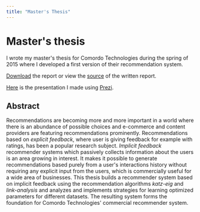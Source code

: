```yaml
---
title: "Master's Thesis"
---
```


Master's thesis
===============

I wrote my master's thesis for Comordo Technologies during the spring of 2015 where I developed a first version of their recommendation system.

[Download][report] the report or view the [source][src] of the written report.

[Here][presentation] is the presentation I made using [Prezi][].

Abstract
--------

Recommendations are becoming more and more important in a world where there is an abundance of possible choices and e-commerce and content providers are featuring recommendations prominently. Recommendations based on *explicit feedback*, where user is giving feedback for example with ratings, has been a popular research subject. *Implicit feedback* recommender systems which passively collects information about the users is an area growing in interest. It makes it possible to generate recommendations based purely from a user's interactions history without requiring any explicit input from the users, which is commercially useful for a wide area of businesses. This thesis builds a recommender system based on implicit feedback using the recommendation algorithms *katz-eig* and *link-analysis* and analyzes and implements strategies for learning optimized parameters for different datasets. The resulting system forms the foundation for Comordo Technologies' commercial recommender system.

[report]: https://github.com/treeman/masters-thesis/releases/download/v1.2/report.pdf "The report"
[src]: https://github.com/treeman/masters-thesis/ "Source for the report"
[presentation]: https://prezi.com/krjyzmkda2qb/master-thesis-presentation/?utm_campaign=share&utm_medium=copy "My presentation"
[Prezi]: https://prezi.com/ "Prezi"
